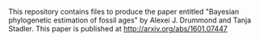 This repository contains files to produce the paper entitled "Bayesian phylogenetic 
estimation of fossil ages" by Alexei J. Drummond and Tanja Stadler. This paper is
published at http://arxiv.org/abs/1601.07447